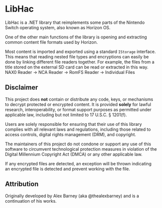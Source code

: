 ﻿# LibHac
LibHac is a .NET library that reimplements some parts of the Nintendo Switch operating system, also known as Horizon OS.

One of the other main functions of the library is opening and extracting common content file formats used by Horizon.

Most content is imported and exported using a standard `IStorage` interface. This means that reading nested file types and encryptions can easily be done by linking different file readers together.
For example, the files from a title stored on the external SD card can be read or extracted in this way.
NAX0 Reader -> NCA Reader -> RomFS Reader -> Individual Files

## Disclaimer
This project does **not** contain or distribute any code, keys, or mechanisms to decrypt protected or encrypted content. It is provided **solely** for lawful research, interoperability, or format support purposes as permitted under applicable law, including but not limited to 17 U.S.C. § 1201(f).

Users are solely responsible for ensuring that their use of this library complies with all relevant laws and regulations, including those related to access controls, digital rights management (DRM), and copyright.

The maintainers of this project do not condone or support any use of this software to circumvent technological protection measures in violation of the Digital Millennium Copyright Act (DMCA) or any other applicable law.

If any encrypted files are detected, an exception will be thrown indicating an encrypted file is detected and prevent working with the file.

## Attribution
Originally developed by Alex Barney (aka @thealexbarney) and is a continuation of his works.
